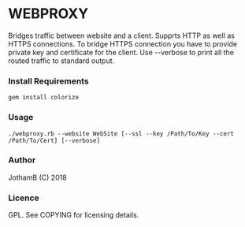 # WEBPROXY

Bridges traffic between website and a client.
Supprts HTTP as well as HTTPS connections.
To bridge HTTPS connection you have to provide private key and certificate for the client.
Use --verbose to print all the routed traffic to standard output.

### Install Requirements

```gem install colorize```

### Usage

```./webproxy.rb --website WebSite [--ssl --key /Path/To/Key --cert /Path/To/Cert] [--verbose]```

### Author

JothamB (C) 2018

### Licence

GPL. See COPYING for licensing details.
